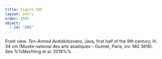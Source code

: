 ```yaml
---
title: Figure 505
layout: entry
order: 1505
object:
  - id: "505"
---
```


Front view. *Ten-Armed Avalokiteśvara*, Java, first half of the 9th century, H. 34 cm (Musée national des arts asiatiques – Guimet, Paris, inv. MG 3816). See %%Mechling et al. 2018%%.

